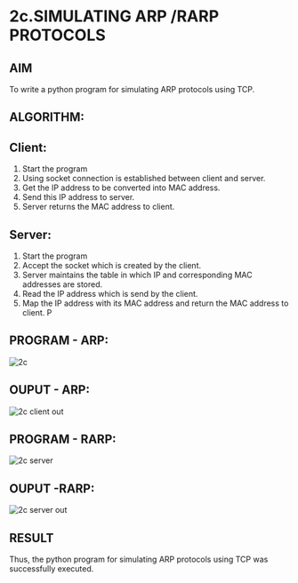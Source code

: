 # 2c.SIMULATING ARP /RARP PROTOCOLS
## AIM
To write a python program for simulating ARP protocols using TCP.
## ALGORITHM:
## Client:
1. Start the program
2. Using socket connection is established between client and server.
3. Get the IP address to be converted into MAC address.
4. Send this IP address to server.
5. Server returns the MAC address to client.
## Server:
1. Start the program
2. Accept the socket which is created by the client.
3. Server maintains the table in which IP and corresponding MAC addresses are
stored.
4. Read the IP address which is send by the client.
5. Map the IP address with its MAC address and return the MAC address to client.
P
## PROGRAM - ARP:
![2c](https://github.com/MANISHA21SS/2c.ARP_RARP_PROTOCOLS/assets/147474298/e6c1f40c-e23e-48be-9943-790f851a8383)

## OUPUT - ARP:
![2c client out](https://github.com/MANISHA21SS/2c.ARP_RARP_PROTOCOLS/assets/147474298/1535573c-0a7d-4beb-9bb6-bdac9c9f5347)

## PROGRAM - RARP:
![2c server](https://github.com/MANISHA21SS/2c.ARP_RARP_PROTOCOLS/assets/147474298/3243d86f-b4da-483f-b785-171eae3e566d)

## OUPUT -RARP:
![2c server out](https://github.com/MANISHA21SS/2c.ARP_RARP_PROTOCOLS/assets/147474298/d5eaa5fd-3eb4-425c-ba23-2d564cfe21fe)

## RESULT
Thus, the python program for simulating ARP protocols using TCP was successfully 
executed.
